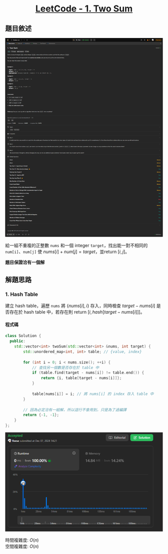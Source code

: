 # <center> [LeetCode - 1. Two Sum](https://leetcode.com/problems/two-sum/description/) </center>

## 題目敘述

[![](https://raw.githubusercontent.com/reese60525/ForPicGo/main/Pictures/20241210160705565.png)](https://raw.githubusercontent.com/reese60525/ForPicGo/main/Pictures/20241210160705565.png)

給一組不重複的正整數 `nums` 和一個 integer `target`，找出能一對不相同的 `num[i]`、`num[j]` 使 $nums[i] + num[j] = target$，並return $[i, j]$。  

**題目保證洽有一個解**

## 解題思路

### 1. Hash Table

建立 hash table，遍歷 `nums` 將 $\{nums[i], i\}$ 存入，同時檢查 $target - nums[i]$ 是否存在於 hash table 中，若存在則 return $[i, hash[target - nums[i]]]$。

#### 程式碼

```c++ {.line-numbers}
class Solution {
  public:
    std::vector<int> twoSum(std::vector<int> &nums, int target) {
        std::unordered_map<int, int> table; // {value, index}

        for (int i = 0; i < nums.size(); ++i) {
            // 查找另一個數是否存在於 table 中
            if (table.find(target - nums[i]) != table.end()) {
                return {i, table[target - nums[i]]};
            }

            table[nums[i]] = i; // 將 nums[i] 的 index 存入 table 中
        }

        // 因為必定洽有一組解，所以這行不會用到，只是為了過編譯
        return {-1, -1};
    }
};
```

[![](https://raw.githubusercontent.com/reese60525/ForPicGo/main/Pictures/20241207142153702.png)](https://raw.githubusercontent.com/reese60525/ForPicGo/main/Pictures/20241207142153702.png)

時間複雜度: $O(n)$  
空間複雜度: $O(n)$

